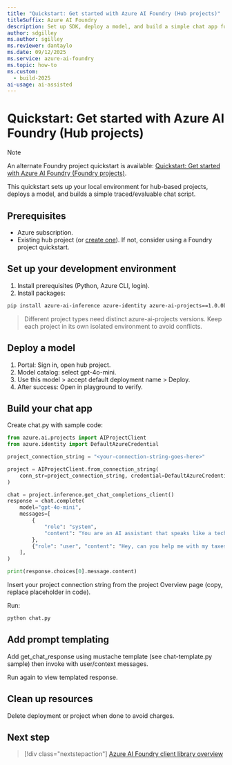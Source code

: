 ```yaml
---
title: "Quickstart: Get started with Azure AI Foundry (Hub projects)"
titleSuffix: Azure AI Foundry
description: Set up SDK, deploy a model, and build a simple chat app for hub-based projects.
author: sdgilley
ms.author: sgilley
ms.reviewer: dantaylo
ms.date: 09/12/2025 
ms.service: azure-ai-foundry
ms.topic: how-to
ms.custom:
  - build-2025
ai-usage: ai-assisted
---
```


# Quickstart: Get started with Azure AI Foundry (Hub projects)

> [!NOTE]
> An alternate Foundry project quickstart is available: [Quickstart: Get started with Azure AI Foundry (Foundry projects)](get-started-code.md).

This quickstart sets up your local environment for hub-based projects, deploys a model, and builds a simple traced/evaluable chat script.

## Prerequisites

- Azure subscription.
- Existing hub project (or [create one](hub-create-projects.md)). If not, consider using a Foundry project quickstart.

## Set up your development environment

1. Install prerequisites (Python, Azure CLI, login).
2. Install packages:
```bash
pip install azure-ai-inference azure-identity azure-ai-projects==1.0.0b10
```
> Different project types need distinct azure-ai-projects versions. Keep each project in its own isolated environment to avoid conflicts.

## Deploy a model

1. Portal: Sign in, open hub project.
2. Model catalog: select gpt-4o-mini.
3. Use this model > accept default deployment name > Deploy.
4. After success: Open in playground to verify.

## Build your chat app

Create chat.py with sample code:
```python
from azure.ai.projects import AIProjectClient
from azure.identity import DefaultAzureCredential

project_connection_string = "<your-connection-string-goes-here>"

project = AIProjectClient.from_connection_string(
    conn_str=project_connection_string, credential=DefaultAzureCredential()
)

chat = project.inference.get_chat_completions_client()
response = chat.complete(
    model="gpt-4o-mini",
    messages=[
        {
            "role": "system",
            "content": "You are an AI assistant that speaks like a techno punk rocker from 2350. Be cool but not too cool. Ya dig?",
        },
        {"role": "user", "content": "Hey, can you help me with my taxes? I'm a freelancer."},
    ],
)

print(response.choices[0].message.content)
```

Insert your project connection string from the project Overview page (copy, replace placeholder in code).

Run:
```bash
python chat.py
```

## Add prompt templating

Add get_chat_response using mustache template (see chat-template.py sample) then invoke with user/context messages.

Run again to view templated response.

## Clean up resources

Delete deployment or project when done to avoid charges.

## Next step

> [!div class="nextstepaction"]
> [Azure AI Foundry client library overview](../how-to/develop/sdk-overview.md)
